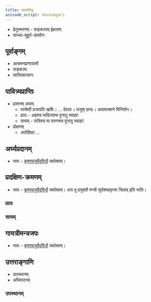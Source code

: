 ```yaml
---  
title: सामवेदिषु
unicode_script: devanagari  
---  
```


- हेतुस्मरणम् - सङ्कल्पम् ईक्षताम्
- सन्ध्या-मुहूर्त-उपयोगः

## पूर्वाङ्गम्

- आचमनप्राणायामौ
- सङ्कल्पः
- सात्त्विकत्यागः

## पावित्र्यप्राप्तिः
- प्राशनम् अपाम्
  - परमेष्ठी प्रजापति ऋषिः। … देवताः। यजुश् छन्दः। अपामाचमने विनियोगः।
  - प्रातः - अहश्च मादित्यश्च पुनातु स्वाहा!
  - सायम् - रात्रिश्च मा वरुणश्च पुनातु स्वाहा!
- प्रोक्षणम्
  - अपोहिष्ठा …

## अर्घ्यप्रदानम्

- भावः - [कृष्णयजुर्वेदविधौ](../kyv/) यथोक्तम्।

## प्रदक्षिण-क्रमणम्

- भावः - [कृष्णयजुर्वेदविधौ](../kyv/) यथोक्तम्। अत्र तु प्रयुक्तौ मन्त्रौ सूर्यशब्दवृत्त्या चिताव् इति भाति।

### प्रातः
<div class="js_include" url="../../../../mantra/indra/Rk/yad-adya-kachcha.md"  newLevelForH1="3" includeTitle="false"> </div>  

### सायम्
<div class="js_include" url="../../../../mantra/indra/Rk/ud-ghed-abhi.md"  newLevelForH1="3" includeTitle="false"> </div>  


## गायत्रीमन्त्रजपः
- भावः - [कृष्णयजुर्वेदविधौ](../kyv/) यथोक्तम्।

## उत्तराङ्गाणि

- उपस्थानम् 
- अभिवादनम्

### उपस्थानम् 
<div class="js_include" url="../../../../mantra/misc-devas/yajus/sUrya-iva-dRshe.md"  newLevelForH1="3" includeTitle="false"> </div>  
<div class="js_include" url="../../../../mantra/Aditya/Rk/adya-no-deva.md"  newLevelForH1="3" includeTitle="false"> </div>  

